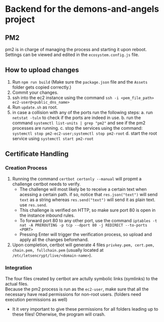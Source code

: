 # Backend for the demons-and-angels project

## PM2
pm2 is in charge of managing the process and starting it upon reboot.
<br />
Settings can be viewed and edited in the ```ecosystem.config.js``` file. 

## How to upload changes
1. Run ```npm run build``` (Make sure the ```package.json``` file and the ```Assets``` folder gets copied correctly.)
2. Commit your changes.
3. ssh into the ec2 instance using the command ```ssh -i <pem_file_path> ec2-user@<public_dns_name>```
4. Run ```update.sh``` as root.
5. in case a collision with any of the ports run the following steps:
   a. run ```netstat -tuln``` to check if the ports are indeed in use.
   b. run the command ```systemctl list-units | grep "pm2"``` and see if the pm2 processes are running.
   c. stop the services using the command: ```systemctl stop pm2-ec2-user;systemctl stop pm2-root```
   d. start the root service using ```systemctl start pm2-root```

## Certificate Handling
### Creation Process
1. Running the command ```certbot certonly --manual``` will propmt a challenge certbot needs to verify.
   - The challenge will most likely be to receive a certain text when acessing a certain path. if so, notice that ```res.json("text")``` will send ```text``` as a string whereas ```res.send("text")``` will send it as plain text. use ```res.send```.
   - This challenge is verified on HTTP, so make sure port 80 is open in the instance inbound rules.
   - To forward port 80 to any other port, use the command ```iptables -t nat -A PREROUTING -p tcp --dport 80 -j REDIRECT --to-ports <PORT>```
   - Pressing Enter will trigger the verification process, so upload and apply all the changes beforehand.
2. Upon completion, certbot will generate 4 files ```privkey.pem, cert.pem, chain.pem, fullchain.pem``` (usually located at ```/etc/letsencrypt/live/<domain-name>```).
### Integration
The four files created by certbot are actully symbolic links (symlinks) to the actual files.
<br />
Because the pm2 process is run as the ```ec2-user```, make sure that all the necessary have read permissions for non-root users. (folders need execution permissions as well)
  - It it very important to give these permissions for all folders leading up to these files! Otherwise, the program will crash. 
